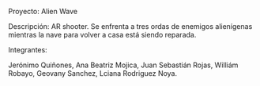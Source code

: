 Proyecto: Alien Wave

Descripción: AR shooter. Se enfrenta a tres ordas de enemigos alienígenas mientras la nave para volver a casa está siendo reparada.

Integrantes:

Jerónimo Quiñones,
Ana Beatriz Mojica,
Juan Sebastián Rojas,
Williám Robayo,
Geovany Sanchez,
Lciana Rodriguez Noya.
